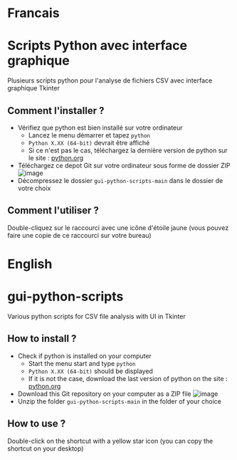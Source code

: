 # Francais 
# Scripts Python avec interface graphique
Plusieurs scripts python pour l'analyse de fichiers CSV avec interface graphique Tkinter

## Comment l'installer ? 
- Vérifiez que python est bien installé sur votre ordinateur
  - Lancez le menu démarrer et tapez `python`
  - `Python X.XX (64-bit)` devrait être affiché
  - Si ce n'est pas le cas, téléchargez la dernière version de python sur le site : [python.org](https://www.python.org/downloads/)
- Téléchargez ce depot Git sur votre ordinateur sous forme de dossier ZIP
![image](https://user-images.githubusercontent.com/70631622/185798444-c03e5a18-d21d-44b5-9f7e-b3b3858ce788.png)
- Décompressez le dossier `gui-python-scripts-main` dans le dossier de votre choix

## Comment l'utiliser ?
Double-cliquez sur le raccourci avec une icône d'étoile jaune
(vous pouvez faire une copie de ce raccourci sur votre bureau)

# English 
# gui-python-scripts
Various python scripts for CSV file analysis with UI in Tkinter

## How to install ?
- Check if python is installed on your computer
  - Start the menu start and type `python`
  - `Python X.XX (64-bit)` should be displayed
  - If it is not the case, download the last version of python on the site : [python.org](https://www.python.org/downloads/)
- Download this Git repository on your computer as a ZIP file
![image](https://user-images.githubusercontent.com/70631622/185798444-c03e5a18-d21d-44b5-9f7e-b3b3858ce788.png)
- Unzip the folder `gui-python-scripts-main` in the folder of your choice

## How to use ?
Double-click on the shortcut with a yellow star icon
(you can copy the shortcut on your desktop)


